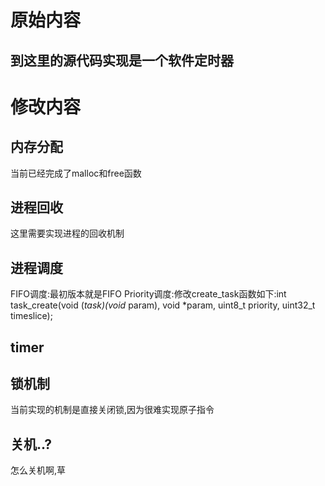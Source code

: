 # 原始内容


## 到这里的源代码实现是一个软件定时器


# 修改内容
## 内存分配
当前已经完成了malloc和free函数

## 进程回收
这里需要实现进程的回收机制

## 进程调度
FIFO调度:最初版本就是FIFO
Priority调度:修改create_task函数如下:int  task_create(void (*task)(void* param), void *param, uint8_t priority, uint32_t timeslice); 

## timer


## 锁机制
当前实现的机制是直接关闭锁,因为很难实现原子指令

## 关机..?
怎么关机啊,草